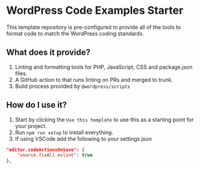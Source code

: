 # WordPress Code Examples Starter

This template repository is pre-configured to provide all of the tools to format code to match the WordPress coding standards.


## What does it provide?

1. Linting and formatting tools for PHP, JavaScript, CSS and package.json files.
2. A GitHub action to that runs linting on PRs and merged to trunk.
3. Build process provided by `@wordpress/scripts`

## How do I use it?
1. Start by clicking the `Use this template` to use this as a starting point for your project.
2. Run `npm run setup` to install everything.
3. If using VSCode add the following to your settings.json
```json
"editor.codeActionsOnSave": {
	"source.fixAll.eslint": true
},
```

